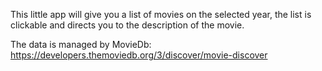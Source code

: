 This little app will give you a list of movies on the selected year,
the list is clickable and directs you to the description of the movie.

The data is managed by MovieDb: https://developers.themoviedb.org/3/discover/movie-discover
